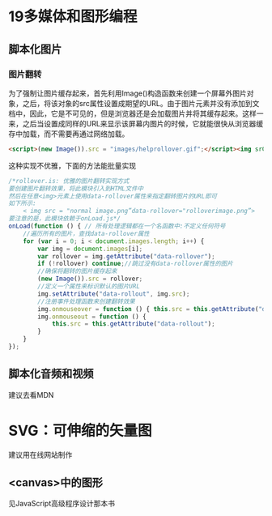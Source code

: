 # 19多媒体和图形编程

## 脚本化图片

### 图片翻转

为了强制让图片缓存起来，首先利用Image()构造函数来创建一个屏幕外图片对象，之后，将该对象的src属性设置成期望的URL。由于图片元素并没有添加到文档中，因此，它是不可见的，但是浏览器还是会加载图片并将其缓存起来。这样一来，之后当设置成同样的URL来显示该屏幕内图片的时候，它就能很快从浏览器缓存中加载，而不需要再通过网络加载。

```html
<script>(new Image()).src = "images/helprollover.gif";</script><img srC="images/help.gif" onmouseover="this.src='images/help_rollover.gif' onmouseout="this.src=images/help.gif'">
```

这种实现不优雅，下面的方法能批量实现

```js
/*rollover.is: 优雅的图片翻转实现方式
要创建图片翻转效果，将此模块引入到HTML文件中
然后在任意<img>元素上使用data-rollover属性来指定翻转图片的URL即可
如下所示:
    < img src = "normal image.png”data-rollover="rolloverimage.png”>
要注意的是，此模块依赖于onLoad.js*/
onLoad(function () { // 所有处理逻辑都在一个名函数中:不定义任何符号
    //遍历所有的图片，查找data-rollover属性
    for (var i = 0; i < document.images.length; i++) {
        var img = document.images[i];
        var rollover = img.getAttribute("data-rollover");
        if (!rollover) continue;//跳过没有data-rollover属性的图片
        //确保将翻转的图片缓存起来
        (new Image()).src = rollover;
        //定义一个属性来标识默认的图片URL
        img.setAttribute("data-rollout", img.src);
        //注册事件处理函数来创建翻转效果
        img.onmouseover = function () { this.src = this.getAttribute("data-rollover"); };
        img.onmouseout = function () {
            this.src = this.getAttribute("data-rollout");
        }
    }
});
```

## 脚本化音频和视频

建议去看MDN

# SVG：可伸缩的矢量图

建议用在线网站制作

## \<canvas>中的图形

见JavaScript高级程序设计那本书